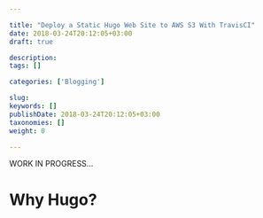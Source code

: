 ```yaml
---

title: "Deploy a Static Hugo Web Site to AWS S3 With TravisCI"
date: 2018-03-24T20:12:05+03:00
draft: true

description: 
tags: []

categories: ['Blogging']

slug: 
keywords: []
publishDate: 2018-03-24T20:12:05+03:00
taxonomies: []
weight: 0

---
```


WORK IN PROGRESS…

# Why Hugo?
